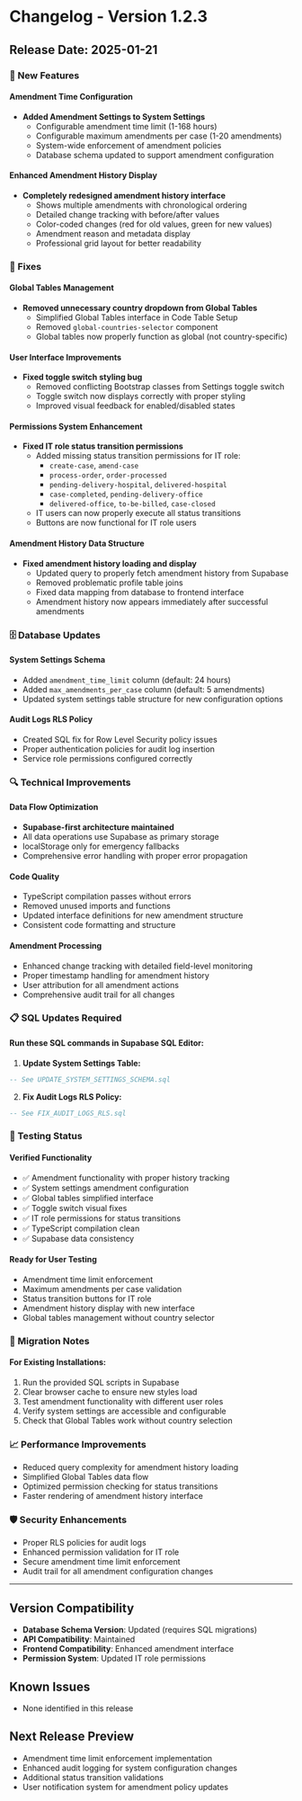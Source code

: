 # Changelog - Version 1.2.3

## Release Date: 2025-01-21

### 🚀 New Features

#### Amendment Time Configuration
- **Added Amendment Settings to System Settings**
  - Configurable amendment time limit (1-168 hours)
  - Configurable maximum amendments per case (1-20 amendments)
  - System-wide enforcement of amendment policies
  - Database schema updated to support amendment configuration

#### Enhanced Amendment History Display
- **Completely redesigned amendment history interface**
  - Shows multiple amendments with chronological ordering
  - Detailed change tracking with before/after values
  - Color-coded changes (red for old values, green for new values)
  - Amendment reason and metadata display
  - Professional grid layout for better readability

### 🔧 Fixes

#### Global Tables Management
- **Removed unnecessary country dropdown from Global Tables**
  - Simplified Global Tables interface in Code Table Setup
  - Removed `global-countries-selector` component
  - Global tables now properly function as global (not country-specific)

#### User Interface Improvements
- **Fixed toggle switch styling bug**
  - Removed conflicting Bootstrap classes from Settings toggle switch
  - Toggle switch now displays correctly with proper styling
  - Improved visual feedback for enabled/disabled states

#### Permissions System Enhancement
- **Fixed IT role status transition permissions**
  - Added missing status transition permissions for IT role:
    - `create-case`, `amend-case`
    - `process-order`, `order-processed`
    - `pending-delivery-hospital`, `delivered-hospital`
    - `case-completed`, `pending-delivery-office`
    - `delivered-office`, `to-be-billed`, `case-closed`
  - IT users can now properly execute all status transitions
  - Buttons are now functional for IT role users

#### Amendment History Data Structure
- **Fixed amendment history loading and display**
  - Updated query to properly fetch amendment history from Supabase
  - Removed problematic profile table joins
  - Fixed data mapping from database to frontend interface
  - Amendment history now appears immediately after successful amendments

### 🗄️ Database Updates

#### System Settings Schema
- Added `amendment_time_limit` column (default: 24 hours)
- Added `max_amendments_per_case` column (default: 5 amendments)
- Updated system settings table structure for new configuration options

#### Audit Logs RLS Policy
- Created SQL fix for Row Level Security policy issues
- Proper authentication policies for audit log insertion
- Service role permissions configured correctly

### 🔍 Technical Improvements

#### Data Flow Optimization
- **Supabase-first architecture maintained**
- All data operations use Supabase as primary storage
- localStorage only for emergency fallbacks
- Comprehensive error handling with proper error propagation

#### Code Quality
- TypeScript compilation passes without errors
- Removed unused imports and functions
- Updated interface definitions for new amendment structure
- Consistent code formatting and structure

#### Amendment Processing
- Enhanced change tracking with detailed field-level monitoring
- Proper timestamp handling for amendment history
- User attribution for all amendment actions
- Comprehensive audit trail for all changes

### 📋 SQL Updates Required

#### Run these SQL commands in Supabase SQL Editor:

1. **Update System Settings Table:**
```sql
-- See UPDATE_SYSTEM_SETTINGS_SCHEMA.sql
```

2. **Fix Audit Logs RLS Policy:**
```sql
-- See FIX_AUDIT_LOGS_RLS.sql
```

### 🧪 Testing Status

#### Verified Functionality
- ✅ Amendment functionality with proper history tracking
- ✅ System settings amendment configuration
- ✅ Global tables simplified interface
- ✅ Toggle switch visual fixes
- ✅ IT role permissions for status transitions
- ✅ TypeScript compilation clean
- ✅ Supabase data consistency

#### Ready for User Testing
- Amendment time limit enforcement
- Maximum amendments per case validation
- Status transition buttons for IT role
- Amendment history display with new interface
- Global tables management without country selector

### 🔄 Migration Notes

#### For Existing Installations:
1. Run the provided SQL scripts in Supabase
2. Clear browser cache to ensure new styles load
3. Test amendment functionality with different user roles
4. Verify system settings are accessible and configurable
5. Check that Global Tables work without country selection

### 📈 Performance Improvements

- Reduced query complexity for amendment history loading
- Simplified Global Tables data flow
- Optimized permission checking for status transitions
- Faster rendering of amendment history interface

### 🛡️ Security Enhancements

- Proper RLS policies for audit logs
- Enhanced permission validation for IT role
- Secure amendment time limit enforcement
- Audit trail for all amendment configuration changes

---

## Version Compatibility

- **Database Schema Version**: Updated (requires SQL migrations)
- **API Compatibility**: Maintained
- **Frontend Compatibility**: Enhanced amendment interface
- **Permission System**: Updated IT role permissions

## Known Issues

- None identified in this release

## Next Release Preview

- Amendment time limit enforcement implementation
- Enhanced audit logging for system configuration changes
- Additional status transition validations
- User notification system for amendment policy updates